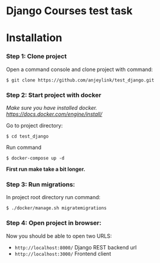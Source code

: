 # Django Courses test task

Installation
============

### Step 1: Clone project

Open a command console and clone project with command:

```console
$ git clone https://github.com/anjeylink/test_django.git
```

### Step 2: Start project with docker

*Make sure you have installed docker. https://docs.docker.com/engine/install/*

Go to project directory:

```console
$ cd test_django
```

Run command

```console
$ docker-compose up -d
```

**First run make take a bit longer.**

### Step 3: Run migrations:

In project root directory run command:

```console
$ ./docker/manage.sh migratemigrations
```

### Step 4: Open project in browser:

Now you should be able to open two URLS:

* `http://localhost:8000/` Django REST backend url
* `http://localhost:3000/` Frontend client
